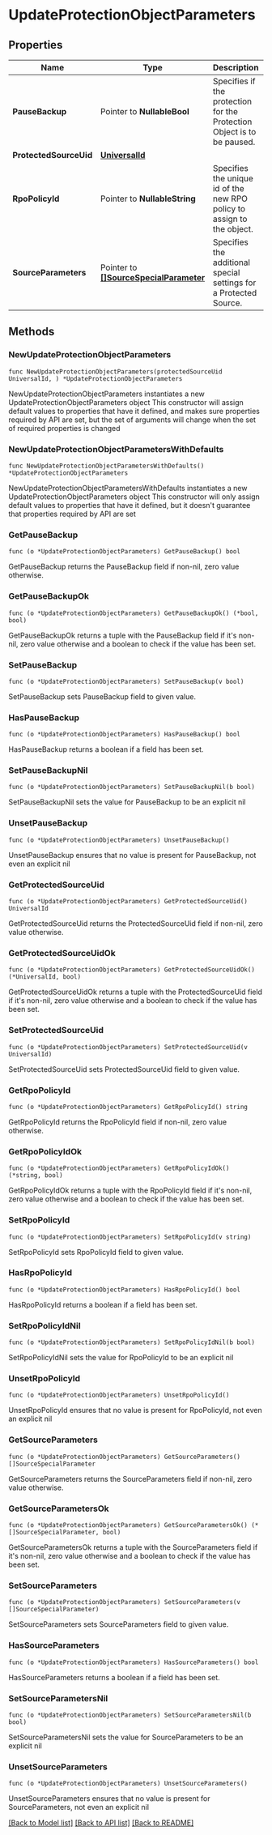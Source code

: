 # UpdateProtectionObjectParameters

## Properties

Name | Type | Description | Notes
------------ | ------------- | ------------- | -------------
**PauseBackup** | Pointer to **NullableBool** | Specifies if the protection for the Protection Object is to be paused. | [optional] 
**ProtectedSourceUid** | [**UniversalId**](UniversalId.md) |  | 
**RpoPolicyId** | Pointer to **NullableString** | Specifies the unique id of the new RPO policy to assign to the object. | [optional] 
**SourceParameters** | Pointer to [**[]SourceSpecialParameter**](SourceSpecialParameter.md) | Specifies the additional special settings for a Protected Source. | [optional] 

## Methods

### NewUpdateProtectionObjectParameters

`func NewUpdateProtectionObjectParameters(protectedSourceUid UniversalId, ) *UpdateProtectionObjectParameters`

NewUpdateProtectionObjectParameters instantiates a new UpdateProtectionObjectParameters object
This constructor will assign default values to properties that have it defined,
and makes sure properties required by API are set, but the set of arguments
will change when the set of required properties is changed

### NewUpdateProtectionObjectParametersWithDefaults

`func NewUpdateProtectionObjectParametersWithDefaults() *UpdateProtectionObjectParameters`

NewUpdateProtectionObjectParametersWithDefaults instantiates a new UpdateProtectionObjectParameters object
This constructor will only assign default values to properties that have it defined,
but it doesn't guarantee that properties required by API are set

### GetPauseBackup

`func (o *UpdateProtectionObjectParameters) GetPauseBackup() bool`

GetPauseBackup returns the PauseBackup field if non-nil, zero value otherwise.

### GetPauseBackupOk

`func (o *UpdateProtectionObjectParameters) GetPauseBackupOk() (*bool, bool)`

GetPauseBackupOk returns a tuple with the PauseBackup field if it's non-nil, zero value otherwise
and a boolean to check if the value has been set.

### SetPauseBackup

`func (o *UpdateProtectionObjectParameters) SetPauseBackup(v bool)`

SetPauseBackup sets PauseBackup field to given value.

### HasPauseBackup

`func (o *UpdateProtectionObjectParameters) HasPauseBackup() bool`

HasPauseBackup returns a boolean if a field has been set.

### SetPauseBackupNil

`func (o *UpdateProtectionObjectParameters) SetPauseBackupNil(b bool)`

 SetPauseBackupNil sets the value for PauseBackup to be an explicit nil

### UnsetPauseBackup
`func (o *UpdateProtectionObjectParameters) UnsetPauseBackup()`

UnsetPauseBackup ensures that no value is present for PauseBackup, not even an explicit nil
### GetProtectedSourceUid

`func (o *UpdateProtectionObjectParameters) GetProtectedSourceUid() UniversalId`

GetProtectedSourceUid returns the ProtectedSourceUid field if non-nil, zero value otherwise.

### GetProtectedSourceUidOk

`func (o *UpdateProtectionObjectParameters) GetProtectedSourceUidOk() (*UniversalId, bool)`

GetProtectedSourceUidOk returns a tuple with the ProtectedSourceUid field if it's non-nil, zero value otherwise
and a boolean to check if the value has been set.

### SetProtectedSourceUid

`func (o *UpdateProtectionObjectParameters) SetProtectedSourceUid(v UniversalId)`

SetProtectedSourceUid sets ProtectedSourceUid field to given value.


### GetRpoPolicyId

`func (o *UpdateProtectionObjectParameters) GetRpoPolicyId() string`

GetRpoPolicyId returns the RpoPolicyId field if non-nil, zero value otherwise.

### GetRpoPolicyIdOk

`func (o *UpdateProtectionObjectParameters) GetRpoPolicyIdOk() (*string, bool)`

GetRpoPolicyIdOk returns a tuple with the RpoPolicyId field if it's non-nil, zero value otherwise
and a boolean to check if the value has been set.

### SetRpoPolicyId

`func (o *UpdateProtectionObjectParameters) SetRpoPolicyId(v string)`

SetRpoPolicyId sets RpoPolicyId field to given value.

### HasRpoPolicyId

`func (o *UpdateProtectionObjectParameters) HasRpoPolicyId() bool`

HasRpoPolicyId returns a boolean if a field has been set.

### SetRpoPolicyIdNil

`func (o *UpdateProtectionObjectParameters) SetRpoPolicyIdNil(b bool)`

 SetRpoPolicyIdNil sets the value for RpoPolicyId to be an explicit nil

### UnsetRpoPolicyId
`func (o *UpdateProtectionObjectParameters) UnsetRpoPolicyId()`

UnsetRpoPolicyId ensures that no value is present for RpoPolicyId, not even an explicit nil
### GetSourceParameters

`func (o *UpdateProtectionObjectParameters) GetSourceParameters() []SourceSpecialParameter`

GetSourceParameters returns the SourceParameters field if non-nil, zero value otherwise.

### GetSourceParametersOk

`func (o *UpdateProtectionObjectParameters) GetSourceParametersOk() (*[]SourceSpecialParameter, bool)`

GetSourceParametersOk returns a tuple with the SourceParameters field if it's non-nil, zero value otherwise
and a boolean to check if the value has been set.

### SetSourceParameters

`func (o *UpdateProtectionObjectParameters) SetSourceParameters(v []SourceSpecialParameter)`

SetSourceParameters sets SourceParameters field to given value.

### HasSourceParameters

`func (o *UpdateProtectionObjectParameters) HasSourceParameters() bool`

HasSourceParameters returns a boolean if a field has been set.

### SetSourceParametersNil

`func (o *UpdateProtectionObjectParameters) SetSourceParametersNil(b bool)`

 SetSourceParametersNil sets the value for SourceParameters to be an explicit nil

### UnsetSourceParameters
`func (o *UpdateProtectionObjectParameters) UnsetSourceParameters()`

UnsetSourceParameters ensures that no value is present for SourceParameters, not even an explicit nil

[[Back to Model list]](../README.md#documentation-for-models) [[Back to API list]](../README.md#documentation-for-api-endpoints) [[Back to README]](../README.md)


